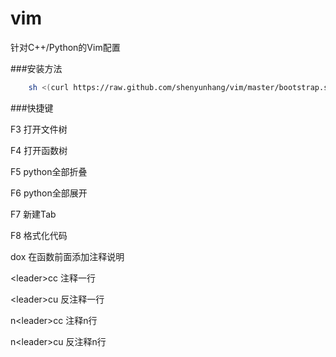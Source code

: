 # vim
针对C++/Python的Vim配置

###安装方法
```bash
	sh <(curl https://raw.github.com/shenyunhang/vim/master/bootstrap.sh -L)
```

###快捷键

F3 打开文件树

F4 打开函数树

F5 python全部折叠

F6 python全部展开

F7 新建Tab

F8 格式化代码

dox 在函数前面添加注释说明

\<leader\>cc 注释一行

\<leader\>cu 反注释一行

n\<leader\>cc 注释n行

n\<leader\>cu 反注释n行

